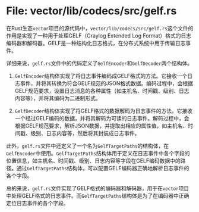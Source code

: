 # File: vector/lib/codecs/src/gelf.rs

在Rust生态`vector`项目的源代码中，`vector/lib/codecs/src/gelf.rs`这个文件的作用是实现了一种用于处理GELF（Graylog Extended Log Format）格式的日志编码器和解码器。GELF是一种结构化日志格式，在分布式系统中用于传输日志事件。

详细来说，`gelf.rs`文件中的代码定义了`GelfEncoder`和`GelfDecoder`两个结构体。

1. `GelfEncoder`结构体实现了将日志事件编码成GELF格式的方法。它接收一个日志事件，并将其转换为符合GELF规范的JSON格式数据。编码过程中，会根据GELF规范要求，设置日志消息的各种属性（如主机名、时间戳、级别、日志内容等），并将其编码为二进制形式。

2. `GelfDecoder`结构体实现了将GELF格式的数据解码为日志事件的方法。它接收一个经过GELF编码的数据，并将其解码为可读的日志事件。解码过程中，会根据GELF规范要求，解析JSON数据，并提取出相应的属性值，如主机名、时间戳、级别、日志内容等，然后将其封装成日志事件。

此外，`gelf.rs`文件中还定义了一个名为`GelfTargetPaths`的结构体，在`GelfEncoder`中使用。`GelfTargetPaths`结构体用于定义在日志事件中各个字段的位置信息，如主机名、时间戳、级别、日志内容等字段在GELF编码数据中的路径。通过`GelfTargetPaths`结构体，可以配置GELF编码器正确地解析日志事件的各个字段。

总的来说，`gelf.rs`文件实现了GELF格式的编码器和解码器，用于在`vector`项目中处理GELF格式的日志事件。而`GelfTargetPaths`结构体是为了在编码器中正确定位日志事件的各个字段。

